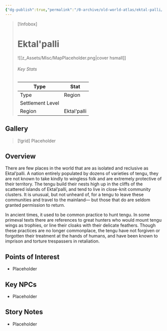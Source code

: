 ```yaml
---
{"dg-publish":true,"permalink":"/0-archive/old-world-atlas/ektal-palli/","noteIcon":""}
---
```



> [!infobox]
> # Ektal'palli
> ![[z_Assets/Misc/MapPlaceholder.png\|cover hsmall]]
> ###### Key Stats
> Type |  Stat |
> ---|---|
> Type | Region |
> Settlement Level |  |
> Region | Ektal'palli |

## Gallery

>[!grid]
>Placeholder

## Overview
There are few places in the world that are as isolated and reclusive as Ektal’palli. A nation entirely populated by dozens of varieties of tengu, they are not known to take kindly to wingless folk and are extremely protective of their territory. The tengu build their nests high up in the cliffs of the scattered islands of Ektal’palli, and tend to live in close-knit community clusters. It is unusual, but not unheard of, for a tengu to leave these communities and travel to the mainland— but those that do are seldom granted permission to return.

In ancient times, it used to be common practice to hunt tengu. In some primeval texts there are references to great hunters who would mount tengu wings as trophies, or line their cloaks with their delicate feathers. Though these practices are no longer commonplace, the tengu have not forgiven or forgotten their treatment at the hands of humans, and have been known to imprison and torture trespassers in retaliation.

## Points of Interest
- Placeholder

## Key NPCs
- Placeholder

## Story Notes
- Placeholder